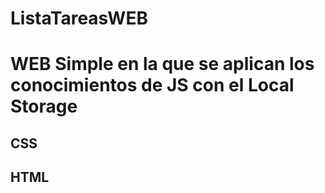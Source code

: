 # ListaTareasWEB

# WEB Simple en la que se aplican los conocimientos de JS con el Local Storage 
## CSS
## HTML